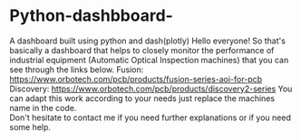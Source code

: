 # Python-dashbboard-
A dashboard built using python and dash(plotly)
Hello everyone!
So that's basically a dashboard that helps to closely monitor the performance of industrial equipment (Automatic Optical Inspection machines) that you can see through the links below.
Fusion: https://www.orbotech.com/pcb/products/fusion-series-aoi-for-pcb
Discovery: https://www.orbotech.com/pcb/products/discovery2-series
You can adapt this work according to your needs just replace the machines name in the code.  
Don't hesitate to contact me if you need further explanations or if you need some help.
